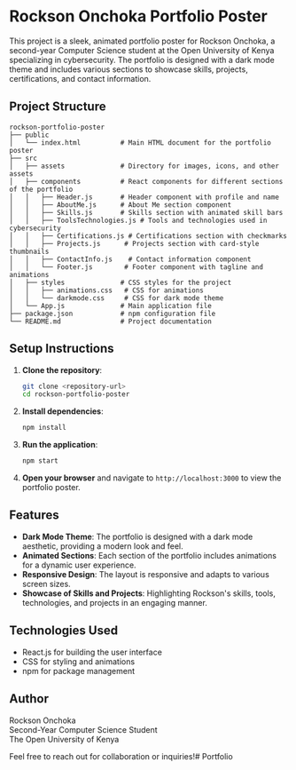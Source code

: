 # Rockson Onchoka Portfolio Poster

This project is a sleek, animated portfolio poster for Rockson Onchoka, a second-year Computer Science student at the Open University of Kenya specializing in cybersecurity. The portfolio is designed with a dark mode theme and includes various sections to showcase skills, projects, certifications, and contact information.

## Project Structure

```
rockson-portfolio-poster
├── public
│   └── index.html          # Main HTML document for the portfolio poster
├── src
│   ├── assets              # Directory for images, icons, and other assets
│   ├── components          # React components for different sections of the portfolio
│   │   ├── Header.js       # Header component with profile and name
│   │   ├── AboutMe.js      # About Me section component
│   │   ├── Skills.js       # Skills section with animated skill bars
│   │   ├── ToolsTechnologies.js # Tools and technologies used in cybersecurity
│   │   ├── Certifications.js # Certifications section with checkmarks
│   │   ├── Projects.js      # Projects section with card-style thumbnails
│   │   ├── ContactInfo.js    # Contact information component
│   │   └── Footer.js        # Footer component with tagline and animations
│   ├── styles              # CSS styles for the project
│   │   ├── animations.css   # CSS for animations
│   │   └── darkmode.css     # CSS for dark mode theme
│   └── App.js              # Main application file
├── package.json            # npm configuration file
└── README.md               # Project documentation
```

## Setup Instructions

1. **Clone the repository**:
   ```bash
   git clone <repository-url>
   cd rockson-portfolio-poster
   ```

2. **Install dependencies**:
   ```bash
   npm install
   ```

3. **Run the application**:
   ```bash
   npm start
   ```

4. **Open your browser** and navigate to `http://localhost:3000` to view the portfolio poster.

## Features

- **Dark Mode Theme**: The portfolio is designed with a dark mode aesthetic, providing a modern look and feel.
- **Animated Sections**: Each section of the portfolio includes animations for a dynamic user experience.
- **Responsive Design**: The layout is responsive and adapts to various screen sizes.
- **Showcase of Skills and Projects**: Highlighting Rockson's skills, tools, technologies, and projects in an engaging manner.

## Technologies Used

- React.js for building the user interface
- CSS for styling and animations
- npm for package management

## Author

Rockson Onchoka  
Second-Year Computer Science Student  
The Open University of Kenya

Feel free to reach out for collaboration or inquiries!# Portfolio
